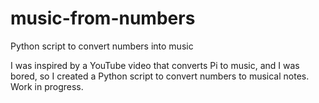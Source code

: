 # music-from-numbers
Python script to convert numbers into music

I was inspired by a YouTube video that converts Pi to music, and I was bored, so I created a Python script to convert numbers to musical notes. Work in progress.
